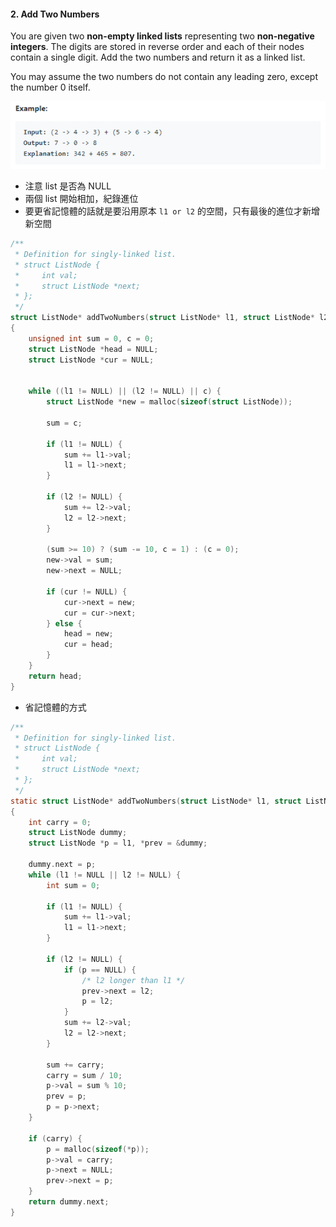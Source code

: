 #### 2. Add Two Numbers
You are given two **non-empty linked lists** representing two **non-negative integers**.
The digits are stored in reverse order and each of their nodes contain a single digit.
Add the two numbers and return it as a linked list.

You may assume the two numbers do not contain any leading zero, except the number 0 itself.
<p align="center">
    <img src="https://github.com/asli18/leetcode/blob/master/002_example.png?raw=true" alt="002_example"/>
</p>

- 注意 list 是否為 NULL
- 兩個 list 開始相加，紀錄進位
- 要更省記憶體的話就是要沿用原本 `l1 or l2` 的空間，只有最後的進位才新增新空間
<div style="page-break-after: always;"></div>

```c
/**
 * Definition for singly-linked list.
 * struct ListNode {
 *     int val;
 *     struct ListNode *next;
 * };
 */
struct ListNode* addTwoNumbers(struct ListNode* l1, struct ListNode* l2)
{
    unsigned int sum = 0, c = 0;
    struct ListNode *head = NULL;
    struct ListNode *cur = NULL;


    while ((l1 != NULL) || (l2 != NULL) || c) {
        struct ListNode *new = malloc(sizeof(struct ListNode));

        sum = c;

        if (l1 != NULL) {
            sum += l1->val;
            l1 = l1->next;
        }

        if (l2 != NULL) {
            sum += l2->val;
            l2 = l2->next;
        }

        (sum >= 10) ? (sum -= 10, c = 1) : (c = 0);
        new->val = sum;
        new->next = NULL;

        if (cur != NULL) {
            cur->next = new;
            cur = cur->next;
        } else {
            head = new;
            cur = head;
        }
    }
    return head;
}
```
<div style="page-break-after: always;"></div>

- 省記憶體的方式

```c
/**
 * Definition for singly-linked list.
 * struct ListNode {
 *     int val;
 *     struct ListNode *next;
 * };
 */
static struct ListNode* addTwoNumbers(struct ListNode* l1, struct ListNode* l2)
{
    int carry = 0;
    struct ListNode dummy;
    struct ListNode *p = l1, *prev = &dummy;

    dummy.next = p;
    while (l1 != NULL || l2 != NULL) {
        int sum = 0;

        if (l1 != NULL) {
            sum += l1->val;
            l1 = l1->next;
        }

        if (l2 != NULL) {
            if (p == NULL) {
                /* l2 longer than l1 */
                prev->next = l2;
                p = l2;
            }
            sum += l2->val;
            l2 = l2->next;
        }

        sum += carry;
        carry = sum / 10;
        p->val = sum % 10;
        prev = p;
        p = p->next;
    }

    if (carry) {
        p = malloc(sizeof(*p));
        p->val = carry;
        p->next = NULL;
        prev->next = p;
    }
    return dummy.next;
}
```
